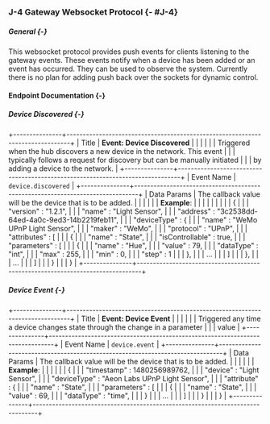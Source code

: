 ### J-4 Gateway Websocket Protocol {- #J-4}

##### General {-}

This websocket protocol provides push events for clients listening to the gateway events. These
events notify when a device has been added or an event has occurred. They can be used to observe
the system. Currently there is no plan for adding push back over the sockets for dynamic control.

#### Endpoint Documentation {-}

##### Device Discovered {-}

+---------------+-------------------------------------------------------------------------------+
| Title     	| **Event: Device Discovered**	                                                |
|      		 	|                                                                             	|
|       		| Triggered when the hub discovers a new device in the network. This event		|
| 				| typically follows a request for discovery but can be manually initiated 		|
| 				| by adding a device to the network.											|
+---------------+-------------------------------------------------------------------------------+
| Event Name  	| `device.discovered` 															|
+---------------+-------------------------------------------------------------------------------+
| Data Params	| The callback value will be the device that is to be added.					|
|				|																				|
|				| **Example**:																	|
|				|																				|
|				|																				|
|				|			{																	|
|				|				"version"		: "1.2.1",										|
|				|				"name"			: "Light Sensor",								|
|				|				"address"		: "3c2538dd-64ed-4a0c-9ed3-14b2219feb11",		|
|				|				"deviceType"	: {												|
|				|					"name"			: "WeMo UPnP Light Sensor",					|
|				|					"maker"			: "WeMo",									|
|				|					"protocol"		: "UPnP",									|
|				|					"attributes" 	: [											|
|				|						{														|
|				|							"name"				: "State",						|
|				|							"isControllable"	: true,							|
|				|							"parameters"		: [								|
|				|								{												|
|				|									"name"		: "Hue",						|
|				|									"value" 	: 79,							|
|				|									"dataType"	: "int",						|
|				|									"max"		: 255,							|
|				|									"min" 		: 0,							|
|				|									"step" 		: 1								|
|				|								},												|
|				|								...												|
|				|							]													|
|				|						},														|
|				|						...														|
|				|					]															|
|				|				}																|
|				|			}																	|
+---------------+-------------------------------------------------------------------------------+

##### Device Event {-}

+---------------+-------------------------------------------------------------------------------+
| Title     	| **Event: Device Event**	                                               		|
|      		 	|                                                                             	|
|       		| Triggered any time a device changes state through the change in a parameter	|
|				| value																			|
+---------------+-------------------------------------------------------------------------------+
| Event Name  	| `device.event` 																|
+---------------+-------------------------------------------------------------------------------+
| Data Params	| The callback value will be the device that is to be added.					|
|				|																				|
|				| **Example**:																	|
|				|																				|
|				|			{																	|
|				|				"timestamp" 	: 1480256989762,								|
|				|				"device"		: "Light Sensor",								|
|				|				"deviceType"	: "Aeon Labs UPnP Light Sensor",				|
|				|				"attribute"		: {												|
|				|					"name"			: "State",									|
|				|					"parameters"	: [											|
|				|						{														|
|				|							"name"		: "State",								|
|				|							"value"		: 69,									|
|				|							"dataType"	: "time",								|
|				|						}														|
|				|						...														|
|				|					]															|
|				|				}																|
|				|			}																	|
+---------------+-------------------------------------------------------------------------------+

